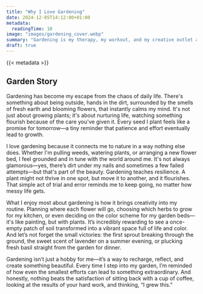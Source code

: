 ```yaml
---
title: "Why I Love Gardening"
date: 2024-12-05T14:12:00+01:00
metadata:
  readingTime: 10
image: "images/gardening_cover.webp"
summary: "Gardening is my therapy, my workout, and my creative outlet all rolled into one. Whether it's planting new flowers or growing my own herbs, it brings a sense of purpose and peace to my days."
draft: true
---
```


{{< metadata >}}

## Garden Story

Gardening has become my escape from the chaos of daily life. There's something about being outside, hands in the dirt, surrounded by the smells of fresh earth and blooming flowers, that instantly calms my mind. It's not just about growing plants; it's about nurturing life, watching something flourish because of the care you've given it. Every seed I plant feels like a promise for tomorrow—a tiny reminder that patience and effort eventually lead to growth.

I love gardening because it connects me to nature in a way nothing else does. Whether I'm pulling weeds, watering plants, or arranging a new flower bed, I feel grounded and in tune with the world around me. It's not always glamorous—yes, there’s dirt under my nails and sometimes a few failed attempts—but that's part of the beauty. Gardening teaches resilience. A plant might not thrive in one spot, but move it to another, and it flourishes. That simple act of trial and error reminds me to keep going, no matter how messy life gets.

What I enjoy most about gardening is how it brings creativity into my routine. Planning where each flower will go, choosing which herbs to grow for my kitchen, or even deciding on the color scheme for my garden beds—it's like painting, but with plants. It’s incredibly rewarding to see a once-empty patch of soil transformed into a vibrant space full of life and color. And let’s not forget the small victories: the first sprout breaking through the ground, the sweet scent of lavender on a summer evening, or plucking fresh basil straight from the garden for dinner.

Gardening isn’t just a hobby for me—it’s a way to recharge, reflect, and create something beautiful. Every time I step into my garden, I’m reminded of how even the smallest efforts can lead to something extraordinary. And honestly, nothing beats the satisfaction of sitting back with a cup of coffee, looking at the results of your hard work, and thinking, “I grew this.”
